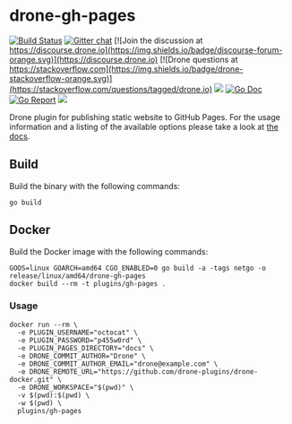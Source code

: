 # drone-gh-pages

[![Build Status](http://cloud.drone.io/api/badges/drone-plugins/drone-gh-pages/status.svg)](http://cloud.drone.io/drone-plugins/drone-gh-pages)
[![Gitter chat](https://badges.gitter.im/drone/drone.png)](https://gitter.im/drone/drone)
[![Join the discussion at https://discourse.drone.io](https://img.shields.io/badge/discourse-forum-orange.svg)](https://discourse.drone.io)
[![Drone questions at https://stackoverflow.com](https://img.shields.io/badge/drone-stackoverflow-orange.svg)](https://stackoverflow.com/questions/tagged/drone.io)
[![](https://images.microbadger.com/badges/image/plugins/gh-pages.svg)](https://microbadger.com/images/plugins/gh-pages "Get your own image badge on microbadger.com")
[![Go Doc](https://godoc.org/github.com/drone-plugins/drone-gh-pages?status.svg)](http://godoc.org/github.com/drone-plugins/drone-gh-pages)
[![Go Report](https://goreportcard.com/badge/github.com/drone-plugins/drone-gh-pages)](https://goreportcard.com/report/github.com/drone-plugins/drone-gh-pages)
[![](https://images.microbadger.com/badges/image/plugins/gh-pages.svg)](https://microbadger.com/images/plugins/gh-pages "Get your own image badge on microbadger.com")

Drone plugin for publishing static website to GitHub Pages. For the usage information and a listing of the available options please take a look at [the docs](http://plugins.drone.io/drone-plugins/drone-gh-pages/).

## Build

Build the binary with the following commands:

```
go build
```

## Docker

Build the Docker image with the following commands:

```
GOOS=linux GOARCH=amd64 CGO_ENABLED=0 go build -a -tags netgo -o release/linux/amd64/drone-gh-pages
docker build --rm -t plugins/gh-pages .
```

### Usage

```
docker run --rm \
  -e PLUGIN_USERNAME="octocat" \
  -e PLUGIN_PASSWORD="p455w0rd" \
  -e PLUGIN_PAGES_DIRECTORY="docs" \
  -e DRONE_COMMIT_AUTHOR="Drone" \
  -e DRONE_COMMIT_AUTHOR_EMAIL="drone@example.com" \
  -e DRONE_REMOTE_URL="https://github.com/drone-plugins/drone-docker.git" \
  -e DRONE_WORKSPACE="$(pwd)" \
  -v $(pwd):$(pwd) \
  -w $(pwd) \
  plugins/gh-pages
```
